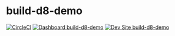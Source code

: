 # build-d8-demo

[![CircleCI](https://circleci.com/gh/notterrible/build-d8-demo.svg?style=shield)](https://circleci.com/gh/notterrible/build-d8-demo)
[![Dashboard build-d8-demo](https://img.shields.io/badge/dashboard-build_d8_demo-yellow.svg)](https://dashboard.pantheon.io/sites/0df98efd-fefe-4e97-9255-3da562a6a04b#dev/code)
[![Dev Site build-d8-demo](https://img.shields.io/badge/site-build_d8_demo-blue.svg)](http://dev-build-d8-demo.pantheonsite.io/)